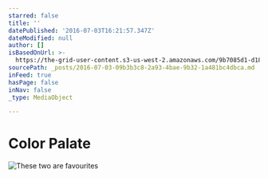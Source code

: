 ```yaml
---
starred: false
title: ''
datePublished: '2016-07-03T16:21:57.347Z'
dateModified: null
author: []
isBasedOnUrl: >-
  https://the-grid-user-content.s3-us-west-2.amazonaws.com/9b7085d1-d18f-402c-a718-29ce8ad3f93a.jpg
sourcePath: _posts/2016-07-03-09b3b3c8-2a93-4bae-9b32-1a481bc4dbca.md
inFeed: true
hasPage: false
inNav: false
_type: MediaObject

---
```

# Color Palate
![These two are favourites ](https://the-grid-user-content.s3-us-west-2.amazonaws.com/9b7085d1-d18f-402c-a718-29ce8ad3f93a.jpg)